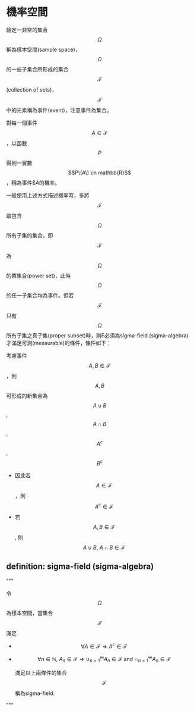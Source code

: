 # 機率空間

給定一非空的集合$$\Omega$$稱為樣本空間\(sample space\)，$$\Omega$$的一些子集合所形成的集合$$\mathcal{F}$$\(collection of sets\)，$$\mathcal{F}$$中的元素稱為事件\(event\)，注意事件為集合。

對每一個事件$$A \in \mathcal{F}$$，以函數$$P$$得到一實數 $$P\(A\) \in mathbb{R}$$，稱為事件$$A$的機率。

一般使用上述方式描述機率時，多將$$\mathcal{F}$$取包含$$\Omega$$所有子集的集合，即$$\mathcal{F}$$為$$\Omega$$的冪集合\(power set\)，此時$$\Omega$$的任一子集合均為事件。但若$$\mathcal{F}$$只有$$\Omega$$所有子集之真子集\(proper subset\)時，則F必須為sigma-field \(sigma-algebra\)才滿足可測\(measurable\)的條件，條件如下：

考慮事件 $$A, B \in \mathcal{F}$$，則$$A,B$$可形成的新集合為$$A \cup B$$, $$A \cap B$$, $$A^c$$, $$B^c$$

* 因此若$$A \in \mathcal{F}$$，則 $$A^c\in \mathcal{F}$$
* 若$$A,B \in \mathcal{F}$$, 則 $$A \cup B,\ A\cap B \in \mathcal{F}$$

## definition: sigma-field \(sigma-algebra\)

"""

令 $$\Omega$$為樣本空間，當集合 $$\mathcal{F}$$滿足

* $$\forall A \in \mathcal{F} \Rightarrow A^c \in \mathcal{F}$$
* $$\forall n \in \mathbb{N}, \ A_n \in \mathcal{F} \Rightarrow  \cup_{n=1}^{\infty} A_n \in \mathcal{F}\  \text{and}\ \cap_{n=1}^{\infty}A_n \in \mathcal{F}$$

  滿足以上兩條件的集合$$\mathcal{F}$$稱為sigma-field.

"""



